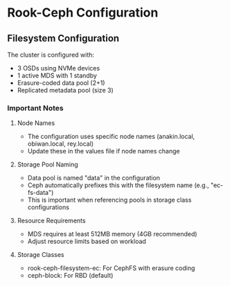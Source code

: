 # Rook-Ceph Configuration

## Filesystem Configuration

The cluster is configured with:
- 3 OSDs using NVMe devices
- 1 active MDS with 1 standby
- Erasure-coded data pool (2+1)
- Replicated metadata pool (size 3)

### Important Notes

1. Node Names
   - The configuration uses specific node names (anakin.local, obiwan.local, rey.local)
   - Update these in the values file if node names change

2. Storage Pool Naming
   - Data pool is named "data" in the configuration
   - Ceph automatically prefixes this with the filesystem name (e.g., "ec-fs-data")
   - This is important when referencing pools in storage class configurations

3. Resource Requirements
   - MDS requires at least 512MB memory (4GB recommended)
   - Adjust resource limits based on workload

4. Storage Classes
   - rook-ceph-filesystem-ec: For CephFS with erasure coding
   - ceph-block: For RBD (default)
